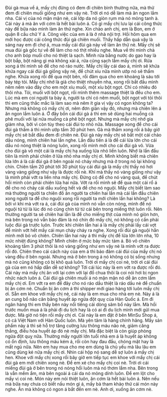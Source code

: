 Đùi gà mua về á, mấy chị đừng có đem đi chiên bình thường nữa, mà thử đem đi chiên muối giống như em vậy nè. Trời ơi nó dễ làm mà ăn ngon lắm nha. Cái vị của nó mặn mặn nè, cái lớp da nó giòn rụm mà nó mỏng tanh à. Cái này á mà ăn với cơm là hết bài luôn á. Có gì mấy chị lưu lại cái công thức này để bữa nào mình làm ăn thử nghe. Xin chào anh chị, em là Bon, em ở quận 8 cầu chữ Y á. Công việc của em á là ở nhà nội trợ. Hồi hôm qua em mới học được cái công thức đùi gà chiên muối. Thấy hấp dẫn quá vậy là sáng nay em đi chợ á, mua mấy cái đùi gà này về làm ăn thử nè. Mấy chị sẽ mua đùi gà gốc tư về để làm cho nó thịt nhiều nghe. Mua về thì mình chà cho anh bóp muối cho nó thiệt là sạch. Mình rửa bằng nước do gạo hay là bột bắp, bột năng gì mà không xài á, rửa cũng sạch lắm mấy chị ơi. Rửa xong á thì mình sẽ để cho nó ráo nước. Mấy chị lấy cái dao á, mình sẽ khứa khứa ngay cái đùi gà giống vậy nè, để chút xíu nữa mình ướp nó sẽ thấm nghe. Khứa xong rồi để qua một bên, rồi đâm qua cho em khoảng là sáu tới bảy tép tỏi. Mấy chị nhớ là giả cho thiệt nhuyễn nha, xong rồi bắt đầu mình nêm nếm vào đây cho em một xíu muối, một xíu bột ngọt. Chỉ có nhiêu đó thôi nha. Tỏi, muối với bột ngọt, rồi mình thêm massage thiệt là đều cho em. Lúc mà em coi người ta bày á, người ta chỉ có nêm muối, bột ngọt với tỏi thôi thì em cũng thắc mắc là làm sao mà nêm ít gia vị vậy có ngon không ta? Nhưng mà không có mấy chị ơi, nêm đơn giản vậy đó, nhưng mà chiên lên á ăn ngon lắm luôn á. Ở đây bốn cái đùi gà á thì em sẽ dùng hai muỗng cà phê muối với lại nửa muỗng cà phê bột ngọt. Nhưng mà mấy chị nhớ gia giảm nha, bởi vì còn tùy theo cái đùi to nhỏ nữa. Massage xong để cho cái đùi gà thấm á thì mình ướp tầm 30 phút hen. Gà mà thấm xong rồi á bây giờ mấy chị sẽ bắt đầu đem đi chiên nè. Đùi gà này mấy chị sẽ bắt một cái chảo dầu nóng, mình chiên hai lần nghe. Lần đầu tiên á là để cái lửa lớn cho cái dầu nó nóng thiệt là nóng luôn, xong rồi mình mới cho cái đùi gà vô. Vừa cho đùi gà vô một cái là mấy chị hạ xuống lửa nhỏ liền luôn. Nhớ là lần đầu tiên là mình phải chiên ở lửa nhỏ nha mấy chị ơi. Mình không biết mà chiên lửa lớn á là cái đùi gà ở bên ngoài nó cháy nhưng mà ở trong nó lại không chín. Chiên tầm 20 phút tới 30 phút tùy cái đùi gà là mấy chị thấy nó hơi vàng vàng giống như vậy là được rồi nè. Khi mà thấy nó vàng giống như vậy là mình phải vớt ra liền nha mấy chị. Đừng có để cho nó vàng quá, để chút hồi mình còn phải chiên lửa hai nữa. Vớt ra rồi mình sẽ để qua một cái rổ á để cho nó chảy cái dầu xuống hết và để cho nó nguội. Mấy chị biết làm sao mà thường người ta chiên đồ ăn người ta chiên hai lần mà cái lần đầu chiên xong người ta để cho nguội xong rồi người ta mới chiên lần hai không? Là bởi vì khi mà vớt ra á, cái đùi gà của mình nó vẫn còn nóng, mình để nó nguội từ từ là lúc đó nó cũng chín từ từ cái bên trong miếng thịt luôn rồi. Nên thường người ta sẽ chiên hai lần là để cho miếng thịt của mình nó giòn hơn, mà bên trong nó vẫn bảo đảm là nó chín đó mấy chị, nó không có cần phải luộc đùi gà trước luôn. Trước khi chiên lần hai á là mấy chị phải lấy cái vợt để mình vớt hết mấy cái mụn cháy cháy ra nghe. Xong rồi đùi gà nguội hẳn mình mới bỏ vô chiên. Chiên lần hai này á thì mấy chị để lửa lớn lớn nha, 10 mức nhiệt đúng không? Mình chiên ở mức bảy mức tám á. Bỏ vô chiên khoảng tầm 3 phút thôi là nó vàng giống như em vậy nè là mình vớt ra được rồi đó. Chiên theo cái cách này của em á thì bảo đảm cái đùi của mấy chị nó vàng đều ở bên ngoài. Nhưng mà ở bên trong á nó không có bị sống nhưng mà nó cũng không có bị khô quá luôn. Trời ơi mấy chị coi nè, trời ơi cái đùi gà của em nó hấp dẫn dễ sợ không? Tới cái lúc này là em vớt ra được rồi đó. Cái này mà mấy chị ăn với lại cơm với lại đồ chua thôi là coi nói hơi bị ngon nhức nách luôn á. Cái đùi gà chiên muối á nó mặn mặn nó dễ ăn cơm lắm mấy chị ơi. Em vớt ra em để đây cho nó ráo dầu thiệt là ráo dầu nè để chuẩn bị ăn cơm nè. Chuẩn bị ăn cơm á thì shipper mới giao hàng tới luôn mấy chị ơi. Sẵn em khoe với mấy chị nè, cái này là em mua cho nhà em nè. Này á là an cung bổ não cân bằng huyết áp ngừa đột quỵ của Hàn Quốc á. Em đi ngân hàng thì em thấy bên này nổi tiếng cái dòng sâm bổ này lắm. Mà hồi trước muốn mua á là phải đi du lịch hay là có ai đi du lịch mình mới gửi mua được. Mà giờ nó tiện rồi mấy chị ơi. Cái này là em đặt ở bên MinSu Shop á, có cả Việt Nam với Hàn Quốc luôn. Mà yên tâm là hàng chính hãng. Mấy sản phẩm này á thì sẽ hỗ trợ tăng cường lưu thông máu não nè, giảm căng thẳng, điều hòa huyết áp đó nè mấy chị. Mà đặc biệt là còn giúp phòng ngừa đột quỵ nữa. Thường mấy người lớn tuổi nhà em á là huyết áp không có ổn định, lưu thông máu kém á, rồi còn hay đau đầu, chóng mặt hay là mất ngủ nữa. Nên em hay mua cho mẹ em dùng là chủ yếu mà lâu lâu em cũng dùng ké nữa mấy chị ơi. Nhìn cái hộp nó sang dễ sợ luôn á mấy chị hen. Khoe với mấy chị xong rồi bây giờ em tiếp tục em khoe với mấy chị cái đùi gà em mới chiên xong nè. Để em xé cho mấy chị coi nè. Trời ơi cái miếng đùi gà ở bên trong nó nóng hổi luôn mà nó thơm lắm nha. Bên trong là vẫn mềm ẩm, mà bên ngoài á cái da nó mỏng dính luôn. Để em lột cho mấy vị coi nè. Món này em nói thiệt luôn, ăn cơm là hết bài luôn á. Nên nếu mà bữa nay chưa có biết nấu món gì á, mấy bà tham khảo thử cái món này nghe. Ăn mà không có ngon á bắt đền em nè. Anh ơi, xuống ăn cơm nè.